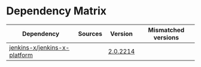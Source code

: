 # Dependency Matrix

Dependency | Sources | Version | Mismatched versions
---------- | ------- | ------- | -------------------
[jenkins-x/jenkins-x-platform](https://github.com/jenkins-x/jenkins-x-platform) |  | [2.0.2214](https://github.com/jenkins-x/jenkins-x-platform/releases/tag/v2.0.2214) | 

